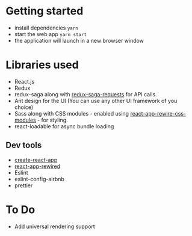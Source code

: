 # Getting started

- install dependencies `yarn`
- start the web app `yarn start`
- the application will launch in a new browser window

# Libraries used
- React.js
- Redux 
- redux-saga along with [redux-saga-requests](https://www.npmjs.com/package/redux-saga-requests) for API calls.
- Ant design for the UI (You can use any other UI framework of you choice)
- Sass along with CSS modules - enabled using [react-app-rewire-css-modules](https://github.com/codebandits/react-app-rewire-css-modules) - for styling.
- react-loadable for async bundle loading

## Dev tools
- [create-react-app](https://github.com/facebookincubator/create-react-app)
- [react-app-rewired](https://github.com/timarney/react-app-rewired)
- Eslint
- eslint-config-airbnb
- prettier

# To Do
- Add universal rendering support